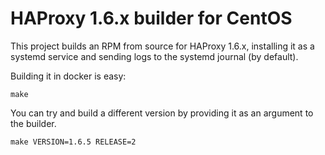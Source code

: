 # HAProxy 1.6.x builder for CentOS

This project builds an RPM from source for HAProxy 1.6.x, installing it as a systemd service and sending logs to the systemd journal (by default).

Building it in docker is easy:

    make
    
You can try and build a different version by providing it as an argument to the builder.

    make VERSION=1.6.5 RELEASE=2
